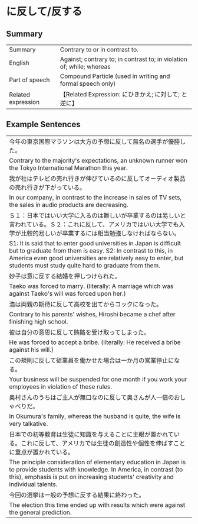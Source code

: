 # に反して/反する

## Summary

<table><tr>   <td>Summary</td>   <td>Contrary to or in contrast to.</td></tr><tr>   <td>English</td>   <td>Against; contrary to; in contrast to; in violation of; while; whereas</td></tr><tr>   <td>Part of speech</td>   <td>Compound Particle (used in writing and formal speech only)</td></tr><tr>   <td>Related expression</td>   <td>【Related Expression: にひきかえ; に対して; と逆に】</td></tr></table>

## Example Sentences

<table><tr><td>今年の東京国際マラソンは大方の予想に反して無名の選手が優勝した。</td></tr><tr><td>Contrary to the majority's expectations, an unknown runner won the Tokyo International Marathon this year.</td></tr><tr><td>我が社はテレビの売れ行きが伸びているのに反してオーディオ製品の売れ行きが下がっている。</td></tr><tr><td>In our company, in contrast to the increase in sales of TV sets, the sales in audio products are decreasing.</td></tr><tr><td>Ｓ１：日本ではいい大学に入るのは難しいが卒業するのは易しいと言われている。Ｓ２：これに反して、アメリカではいい大学でも入学が比較的易しいが卒業するには相当勉強しなければならない。</td></tr><tr><td>S1: It is said that to enter good universities in Japan is difficult but to graduate from them is easy. S2: In contrast to this, in America even good universities are relatively easy to enter, but students must study quite hard to graduate from them.</td></tr><tr><td>妙子は意に反する結婚を押しつけられた。</td></tr><tr><td>Taeko was forced to marry. (literally: A marriage which was against Taeko's will was forced upon her.)</td></tr><tr><td>浩は両親の期待に反して高校を出てからコックになった。</td></tr><tr><td>Contrary to his parents' wishes, Hiroshi became a chef after finishing high school.</td></tr><tr><td>彼は自分の意思に反して賄賂を受け取ってしまった。</td></tr><tr><td>He was forced to accept a bribe. (literally: He received a bribe against his will.)</td></tr><tr><td>この規則に反して従業員を働かせた場合は一か月の営業停止になる。</td></tr><tr><td>Your business will be suspended for one month if you work your employees in violation of these rules.</td></tr><tr><td>奥村さんのうちはご主人が無口なのに反して奥さんが人一倍のおしゃべりだ。</td></tr><tr><td>In Okumura's family, whereas the husband is quite, the wife is very talkative.</td></tr><tr><td>日本での初等教育は生徒に知識を与えることに主眼が置かれている。これに反して、アメリカでは生徒の創造性や個性を伸ばすことに重点が置かれている。</td></tr><tr><td>The principle consideration of elementary education in Japan is to provide students with knowledge. In America, in contrast (to this), emphasis is put on increasing students' creativity and individual talents.</td></tr><tr><td>今回の選挙は一般の予想に反する結果に終わった。</td></tr><tr><td>The election this time ended up with results which were against the general prediction.</td></tr></table>

